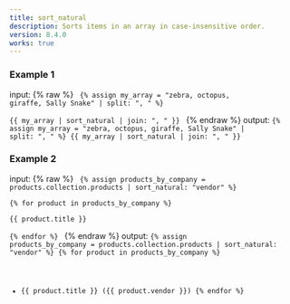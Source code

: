 ```yaml
---
title: sort_natural
description: Sorts items in an array in case-insensitive order.
version: 8.4.0
works: true
---
```

### Example 1
input: {% raw %}
<code>
{% assign my_array = "zebra, octopus, giraffe, Sally Snake" | split: ", " %}  
{{ my_array | sort_natural | join: ", " }}
</code>
{% endraw %}
output:
<code>{% assign my_array = "zebra, octopus, giraffe, Sally Snake" | split: ", " %}
{{ my_array | sort_natural | join: ", " }}
</code>
### Example 2
input: {% raw %}
<code>
{% assign products_by_company = products.collection.products | sort_natural: "vendor" %}  
{% for product in products_by_company %}  
{{ product.title }}  
{% endfor %}
</code>
{% endraw %}
output:
<code>{% assign products_by_company = products.collection.products | sort_natural: "vendor" %}
{% for product in products_by_company %}
- {{ product.title }} ({{ product.vendor }})
{% endfor %}
</code>